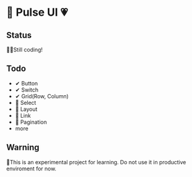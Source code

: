 # 💙 Pulse UI 💗
## Status
👩‍💻Still coding! 

## Todo

+ ✔ Button
+ ✔ Switch
+ ✔ Grid(Row, Column)
+ 🔳 Select
+ 🔳 Layout 
+ 🔳 Link
+ 🔳 Pagination
+ more

## Warning
🤚This is an experimental project for learning. Do not use it in productive enviroment for now.